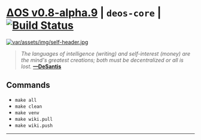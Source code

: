 # [ΔOS v0.8-alpha.9][000] | `deos-core` | [![Build Status][001]][002]

[![var/assets/img/self-header.jpg][003]](https://github.com/libdeos/deos-graphviz/wiki)

> *The languages of intelligence (writing) and self-interest (money) are the*
> *mind's greatest creations; both must be decentralized or all is lost.*
> **[—DeSantis][004]**

## Commands

* `make all`
* `make clean`
* `make venv`
* `make wiki.pull`
* `make wiki.push`

---

[000]: https://libdeos.github.io/deos-graphviz/
[001]: https://travis-ci.org/libdeos/deos-graphviz.svg?branch=master
[002]: https://travis-ci.org/libdeos/deos-graphviz
[003]: var/assets/self-header.jpg
[004]: https://twitter.com/desantis/status/795023340704595968
